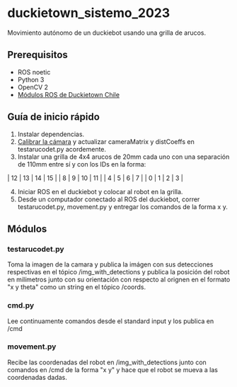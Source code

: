 # duckietown_sistemo_2023
Movimiento autónomo de un duckiebot usando una grilla de arucos.

## Prerequisitos
- ROS noetic
- Python 3
- OpenCV 2
- [Módulos ROS de Duckietown Chile](https://github.com/Duckietown-Chile/Software)

## Guía de inicio rápido
1. Instalar dependencias.
2. [Calibrar la cámara](http://wiki.ros.org/camera_calibration) y actualizar cameraMatrix y distCoeffs en testarucodet.py acordemente.
3. Instalar una grilla de 4x4 arucos de 20mm cada uno con una separación de 110mm entre sí y con los IDs en la forma:

| 12 | 13 | 14 | 15 |
| 8  | 9  | 10 | 11 |
| 4  | 5  | 6  | 7  |
| 0  | 1  | 2  | 3  |

4. Iniciar ROS en el duckiebot y colocar al robot en la grilla.
5. Desde un computador conectado al ROS del duckiebot, correr testarucodet.py, movement.py y entregar los comandos de la forma x y.


## Módulos
### testarucodet.py
Toma la imagen de la camara y publica la imágen con sus detecciones respectivas en el tópico /img_with_detections y publica la posición del robot en milímetros junto con su orientación con respecto al orignen en el formato "x y theta" como un string en el tópico /coords.
### cmd.py
Lee continuamente comandos desde el standard input y los publica en /cmd
### movement.py
Recibe las coordenadas del robot en /img_with_detections junto con comandos en /cmd de la forma "x y" y hace que el robot se mueva a las coordenadas dadas.
